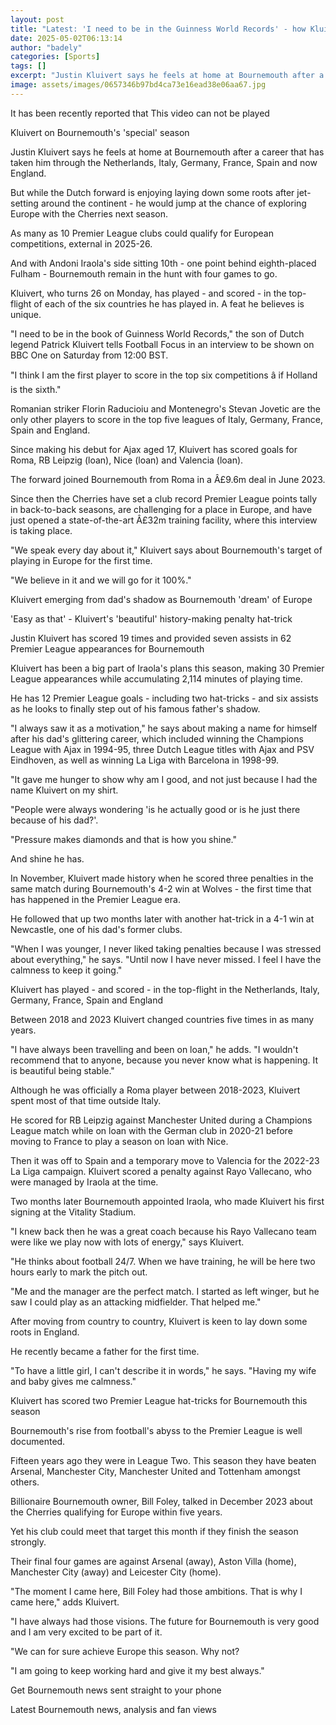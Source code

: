 ```yaml
---
layout: post
title: "Latest: 'I need to be in the Guinness World Records' - how Kluivert found home"
date: 2025-05-02T06:13:14
author: "badely"
categories: [Sports]
tags: []
excerpt: "Justin Kluivert says he feels at home at Bournemouth after a career that has taken him through the Netherlands, Italy, Germany, France, Spain and now "
image: assets/images/0657346b97bd4ca73e16ead38e06aa67.jpg
---
```


It has been recently reported that This video can not be played

Kluivert on Bournemouth's 'special' season

Justin Kluivert says he feels at home at Bournemouth after a career that has taken him through the Netherlands, Italy, Germany, France, Spain and now England.

But while the Dutch forward is enjoying laying down some roots after jet-setting around the continent - he would jump at the chance of exploring Europe with the Cherries next season.

As many as 10 Premier League clubs could qualify for European competitions, external in 2025-26.

And with Andoni Iraola's side sitting 10th - one point behind eighth-placed Fulham - Bournemouth remain in the hunt with four games to go.

Kluivert, who turns 26 on Monday, has played - and scored - in the top-flight of each of the six countries he has played in. A feat he believes is unique.

"I need to be in the book of Guinness World Records," the son of Dutch legend Patrick Kluivert tells Football Focus in an interview to be shown on BBC One on Saturday from 12:00 BST.

"I think I am the first player to score in the top six competitions â if Holland is the sixth."

Romanian striker Florin Raducioiu and Montenegro's Stevan Jovetic are the only other players to score in the top five leagues of Italy, Germany, France, Spain and England.

Since making his debut for Ajax aged 17, Kluivert has scored goals for Roma, RB Leipzig (loan), Nice (loan) and Valencia (loan). 

The forward joined Bournemouth from Roma in a Â£9.6m deal in June 2023.

Since then the Cherries have set a club record Premier League points tally in back-to-back seasons, are challenging for a place in Europe, and have just opened a state-of-the-art Â£32m training facility, where this interview is taking place.

"We speak every day about it," Kluivert says about Bournemouth's target of playing in Europe for the first time.

"We believe in it and we will go for it 100%."

Kluivert emerging from dad's shadow as Bournemouth 'dream' of Europe

'Easy as that' - Kluivert's 'beautiful' history-making penalty hat-trick

Justin Kluivert has scored 19 times and provided seven assists in 62 Premier League appearances for Bournemouth

Kluivert has been a big part of Iraola's plans this season, making 30 Premier League appearances while accumulating 2,114 minutes of playing time.

He has 12 Premier League goals - including two hat-tricks - and six assists as he looks to finally step out of his famous father's shadow.

"I always saw it as a motivation," he says about making a name for himself after his dad's glittering career, which included winning the Champions League with Ajax in 1994-95, three Dutch League titles with Ajax and PSV Eindhoven, as well as winning La Liga with Barcelona in 1998-99.

"It gave me hunger to show why am I good, and not just because I had the name Kluivert on my shirt.

"People were always wondering 'is he actually good or is he just there because of his dad?'. 

"Pressure makes diamonds and that is how you shine."

And shine he has.

In November, Kluivert made history when he scored three penalties in the same match during Bournemouth's 4-2 win at Wolves - the first time that has happened in the Premier League era.

He followed that up two months later with another hat-trick in a 4-1 win at Newcastle, one of his dad's former clubs.

"When I was younger, I never liked taking penalties because I was stressed about everything," he says. "Until now I have never missed. I feel I have the calmness to keep it going."

Kluivert has played - and scored - in the top-flight in the Netherlands, Italy, Germany, France, Spain and England

Between 2018 and 2023 Kluivert changed countries five times in as many years.

"I have always been travelling and been on loan," he adds. "I wouldn't recommend that to anyone, because you never know what is happening. It is beautiful being stable."

Although he was officially a Roma player between 2018-2023, Kluivert spent most of that time outside Italy.

He scored for RB Leipzig against Manchester United during a Champions League match while on loan with the German club in 2020-21 before moving to France to play a season on loan with Nice.

Then it was off to Spain and a temporary move to Valencia for the 2022-23 La Liga campaign. Kluivert scored a penalty against Rayo Vallecano, who were managed by Iraola at the time.

Two months later Bournemouth appointed Iraola, who made Kluivert his first signing at the Vitality Stadium.

"I knew back then he was a great coach because his Rayo Vallecano team were like we play now with lots of energy," says Kluivert.

"He thinks about football 24/7. When we have training, he will be here two hours early to mark the pitch out.

"Me and the manager are the perfect match. I started as left winger, but he saw I could play as an attacking midfielder. That helped me."

After moving from country to country, Kluivert is keen to lay down some roots in England.

He recently became a father for the first time.

"To have a little girl, I can't describe it in words," he says. "Having my wife and baby gives me calmness."

Kluivert has scored two Premier League hat-tricks for Bournemouth this season 

Bournemouth's rise from football's abyss to the Premier League is well documented.

Fifteen years ago they were in League Two. This season they have beaten Arsenal, Manchester City, Manchester United and Tottenham amongst others.

Billionaire Bournemouth owner, Bill Foley, talked in December 2023 about the Cherries qualifying for Europe within five years.

Yet his club could meet that target this month if they finish the season strongly.

Their final four games are against Arsenal (away), Aston Villa (home), Manchester City (away) and Leicester City (home).

"The moment I came here, Bill Foley had those ambitions. That is why I came here," adds Kluivert.

"I have always had those visions. The future for Bournemouth is very good and I am very excited to be part of it.

"We can for sure achieve Europe this season. Why not?

"I am going to keep working hard and give it my best always."

Get Bournemouth news sent straight to your phone

Latest Bournemouth news, analysis and fan views

